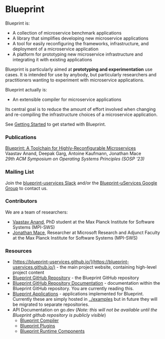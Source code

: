 # Blueprint

Blueprint is:
 * A collection of microservice benchmark applications
 * A library that simplifies developing new microservice applications
 * A tool for easily reconfiguring the frameworks, infrastructure, and deployment of a microservice application
 * A platform for prototyping new microservice infrastructure and integrating it with existing applications

Blueprint is particularly aimed at **prototyping and experimentation** use cases.  It is intended for use by anybody, but particularly researchers and practitioners wanting to experiment with microservice applications.

Blueprint actually is:
 * An extensible compiler for microservice applications

Its central goal is to reduce the amount of effort involved when changing and re-compiling the infrastructure choices of a microservice application.  

See [Getting Started](docs/gettingstarted.md) to get started with Blueprint.

### Publications

[Blueprint: A Toolchain for Highly-Reconfigurable Microservices](https://blueprint-uservices.github.io/assets/pdf/anand2023blueprint.pdf)\
Vaastav Anand, Deepak Garg, Antoine Kaufmann, Jonathan Mace\
*29th ACM Symposium on Operating Systems Principles (SOSP '23)*

### Mailing List

Join the [blueprint-uservices Slack](https://blueprint-uservices.slack.com/) and/or the [Blueprint-uServices Google Group](https://groups.google.com/g/blueprint-uservices) to contact us.

### Contributors

We are a team of researchers:
 * [Vaastav Anand](https://vaastavanand.com/), PhD student at the Max Planck Institute for Software Systems (MPI-SWS)
 * [Jonathan Mace](https://www.microsoft.com/en-us/research/people/jonathanmace/), Researcher at Microsoft Research and Adjunct Faculty at the Max Planck Institute for Software Systems (MPI-SWS)


### Resources

 * [https://blueprint-uservices.github.io/](https://blueprint-uservices.github.io/) - the main project website, containing high-level project content
 * [Blueprint GitHub Repository](https://github.com/blueprint-uservices/blueprint) - the Blueprint GitHub repository
 * [Blueprint GitHub Repository Documentation](https://github.com/blueprint-uservices/blueprint/tree/main/docs) - documentation within the Blueprint GitHub repository.  You are currently reading this.
 * [Blueprint Applications](../examples) - applications implemented for Blueprint.  Currently these are simply hosted in [../examples](examples) but in future they will be migrated to separate repositories.
 * API Documentation on go.dev (*Note: this will not be available until the Blueprint github repository is publicly visible*)
   * [Blueprint Compiler](https://pkg.go.dev/github.com/blueprint-uservices/blueprint/blueprint)
   * [Blueprint Plugins](https://pkg.go.dev/github.com/blueprint-uservices/blueprint/plugins)
   * [Blueprint Runtime Components](https://pkg.go.dev/github.com/blueprint-uservices/blueprint/runtime)

